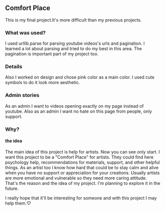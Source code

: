 ## Comfort Place

This is my final project.It's more difficult than my previous projects. 
 
### What was used?
I used urllib.parse for parsing youtube videos's urls and pagination. I learned a lot about parsing and tried to do my 
best in this area. The pagination is important part of my project too. 

### Details
Also I worked on design and chose pink color as a main color. I used cute symbols to do it look more aesthetic. 

### Admin stories
As an admin I want to videos opening exactly on my page instead of youtube. Also as an admin I want no hate on this page
from people, only support.

### Why?
#### the idea

The main idea of this project is help for artists. Now you can see only start. I want this project to be a 
"Comfort Place" for artists. They could find here psychology help, recommendations for materials, support, and other 
helpful things. As an artist too I know how hard that could be to stay calm and alive when you have no support or 
appreciation for your creations. Usually artists are more emotional and vulnerable so they need more caring attitude. 
That's the reason and the idea of my project. I'm planning to explore it in the future. 

I really hope that it'll be interesting for someone and with this project I may help them.♡